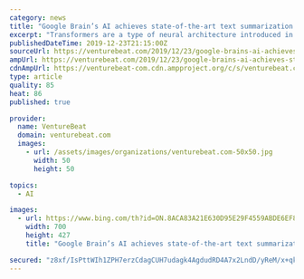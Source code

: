 ```yaml
---
category: news
title: "Google Brain’s AI achieves state-of-the-art text summarization performance"
excerpt: "Transformers are a type of neural architecture introduced in a paper coauthored by researchers at Google Brain, Google’s AI research division. As do all deep neural networks, they contain functions (neurons) arranged in interconnected layers that transmit signals from input data and slowly adjust the synaptic strength (weights) of each ..."
publishedDateTime: 2019-12-23T21:15:00Z
sourceUrl: https://venturebeat.com/2019/12/23/google-brains-ai-achieves-state-of-the-art-text-summarization-performance/
ampUrl: https://venturebeat.com/2019/12/23/google-brains-ai-achieves-state-of-the-art-text-summarization-performance/amp/
cdnAmpUrl: https://venturebeat-com.cdn.ampproject.org/c/s/venturebeat.com/2019/12/23/google-brains-ai-achieves-state-of-the-art-text-summarization-performance/amp/
type: article
quality: 85
heat: 86
published: true

provider:
  name: VentureBeat
  domain: venturebeat.com
  images:
    - url: /assets/images/organizations/venturebeat.com-50x50.jpg
      width: 50
      height: 50

topics:
  - AI

images:
  - url: https://www.bing.com/th?id=ON.8ACA83A21E630D95E29F4559ABDE6EF8
    width: 700
    height: 427
    title: "Google Brain’s AI achieves state-of-the-art text summarization performance"

secured: "z8xf/IsPttWIh1ZPH7erzCdagCUH7udagk4AgdudRD4A7x2LndD/yReM/x+qkgEHoYXXPqM1IqHHkJrq5G2G6xEY+zRI6t4ginQOFTBPLYJ4LTynFZaOgmYNE7qJQB6Gbk5Dv7MrGSHZ9+KEIymsfbkPg4LeIIsLhqEArTcyhkdmbSrevO4FqIb+xHhv5tPNvtsf48tYMBou7vyqQdRWe7+bqH8FJkgSE2R+YpuEnwsHR0jwaYog5S7Kaw1oa3/guUrlLKbQjAsS0cgflAy3Kg==;2HiN0hNPw6QZSti9tbPbqg=="
---
```


